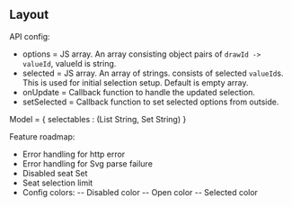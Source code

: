 ## Layout

API config:
- options = JS array. An array consisting object pairs of `drawId -> valueId`, valueId is string.
- selected = JS array. An array of strings. consists of selected `valueId`s. This is used for initial selection setup. Default is empty array.
- onUpdate = Callback function to handle the updated selection.
- setSelected = Callback function to set selected options from outside.

Model =
{ selectables : (List String, Set String)
}

Feature roadmap:
- Error handling for http error
- Error handling for Svg parse failure
- Disabled seat Set
- Seat selection limit
- Config colors:
-- Disabled color
-- Open color
-- Selected color
